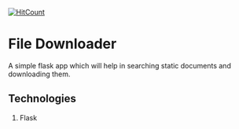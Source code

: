 [![HitCount](http://hits.dwyl.io/debdutgoswami/filedownloader.svg)](http://hits.dwyl.io/debdutgoswami/filedownloader)

# File Downloader

A simple flask app which will help in searching static documents and downloading them.

## Technologies

1. Flask
